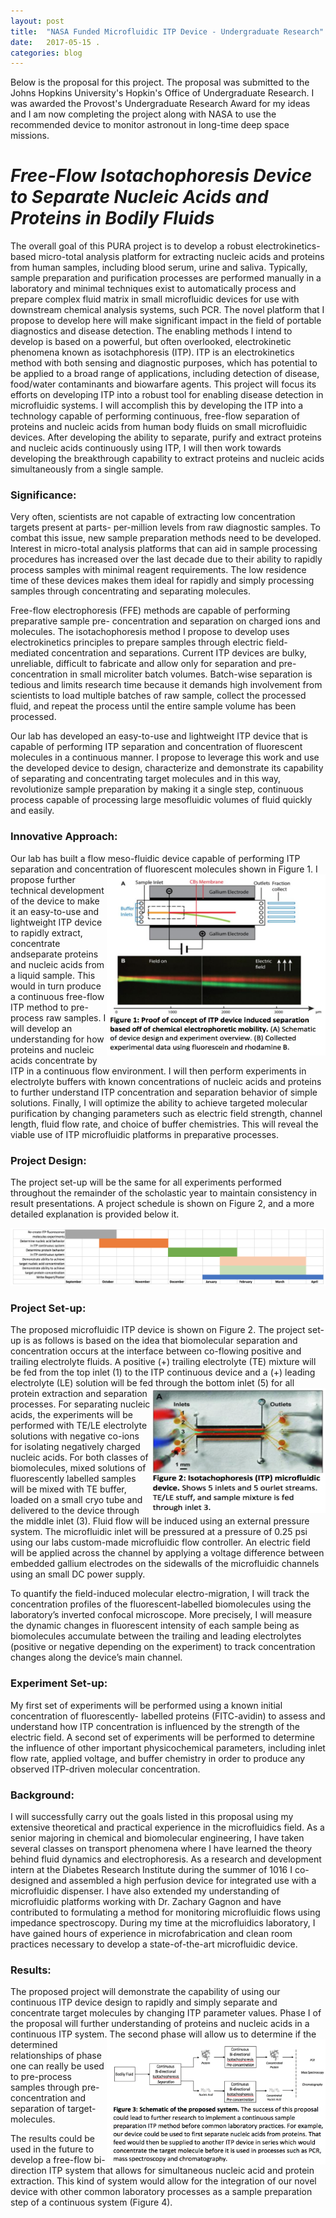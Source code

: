 ```yaml
---
layout: post
title:  "NASA Funded Microfluidic ITP Device - Undergraduate Research"
date:   2017-05-15 .
categories: blog
---
```

Below is the proposal for this project. The proposal was submitted to the Johns Hopkins University's Hopkin's Office of Undergraduate Research. I was awarded the Provost's Undergraduate Research Award for my ideas and I am now completing the project along with NASA to use the recommended device to monitor astronout in long-time deep space missions. 

# *Free-Flow Isotachophoresis Device to Separate Nucleic Acids and Proteins in Bodily Fluids*
  The overall goal of this PURA project is to develop a robust electrokinetics-based micro-total analysis platform for extracting nucleic acids and proteins from human samples, including blood serum, urine and saliva. Typically, sample preparation and purification processes are performed manually in a laboratory and minimal techniques exist to automatically process and prepare complex fluid matrix in small microfluidic devices for use with downstream chemical analysis systems, such PCR. The novel platform that I propose to develop here will make significant impact in the field of portable diagnostics and disease detection. The enabling methods I intend to develop is based on a powerful, but often overlooked, electrokinetic phenomena known as isotachphoresis (ITP). ITP is an electrokinetics method with both sensing and diagnostic purposes, which has potential to be applied to a broad range of applications, including detection of disease, food/water contaminants and biowarfare agents. This project will focus its efforts on developing ITP into a robust tool for enabling disease detection in microfluidic systems. I will accomplish this by developing the ITP into a technology capable of performing continuous, free-flow separation of proteins and nucleic acids from human body fluids on small microfluidic devices. After developing the ability to separate, purify and extract proteins and nucleic acids continuously using ITP, I will then work towards developing the breakthrough capability to extract proteins and nucleic acids simultaneously from a single sample.

### Significance:
  Very often, scientists are not capable of extracting low concentration targets present at parts- per-million levels from raw diagnostic samples. To combat this issue, new sample preparation methods need to be developed. Interest in micro-total analysis platforms that can aid in sample processing procedures has increased over the last decade due to their ability to rapidly process samples with minimal reagent requirements. The low residence time of these devices makes them ideal for rapidly and simply processing samples through concentrating and separating molecules.
  
  Free-flow electrophoresis (FFE) methods are capable of performing preparative sample pre- concentration and separation on charged ions and molecules. The isotachophoresis method I propose to develop uses electrokinetics principles to prepare samples through electric field-mediated concentration and separations. Current ITP devices are bulky, unreliable, difficult to fabricate and allow only for separation and pre-concentration in small microliter batch volumes. Batch-wise separation is tedious and limits research time because it demands high involvement from scientists to load multiple batches of raw sample, collect the processed fluid, and repeat the process until the entire sample volume has been processed.
  
  Our lab has developed an easy-to-use and lightweight ITP device that is capable of performing ITP separation and concentration of fluorescent molecules in a continuous manner. I propose to leverage this work and use the developed device to design, characterize and demonstrate its capability of separating and concentrating target molecules and in this way, revolutionize sample preparation by making it a single step, continuous process capable of processing large mesofluidic volumes of fluid quickly and easily.

### Innovative Approach:
  Our lab has built a flow meso-fluidic device capable of performing ITP separation and concentration of fluorescent molecules shown in Figure 1. <img align="right" src=https://raw.githubusercontent.com/lrodri29/LuisWeb/gh-p/Screen%20Shot%202018-02-28%20at%209.35.10%20PM.png width="350" height="290"/> I propose further technical development of the device to make it an easy-to-use and lightweight ITP device to rapidly extract, concentrate andseparate proteins and nucleic acids from a liquid sample. This would in turn produce a continuous free-flow ITP method to pre-process raw samples. I will develop an understanding for how proteins and nucleic acids concentrate by ITP in a continuous flow environment. I will then perform experiments in electrolyte buffers with known concentrations of nucleic acids and proteins to further understand ITP concentration and separation behavior of simple solutions. Finally, I will optimize the ability to achieve targeted molecular purification by changing parameters such as electric field strength, channel length, fluid flow rate, and choice of buffer chemistries. This will reveal the viable use of ITP microfluidic platforms in preparative processes.

### Project Design:
  The project set-up will be the same for all experiments performed throughout the remainder of the scholastic year to maintain consistency in result presentations. A project schedule is shown on Figure 2, and a more detailed explanation is provided below it.

<img src=https://raw.githubusercontent.com/lrodri29/LuisWeb/gh-p/Screen%20Shot%202018-02-28%20at%209.35.24%20PM.png>

### Project Set-up:
  The proposed microfluidic ITP device is shown on Figure 2. The project set-up is as follows is based on the idea that biomolecular separation and concentration occurs at the interface between co-flowing positive and trailing electrolyte fluids. A positive (+) trailing electrolyte (TE) mixture will be fed from the top inlet (1) to the ITP continuous device and a (+) leading electrolyte (LE) solution will be fed through the bottom inlet (5) for all protein extraction and <img align="right" src=https://raw.githubusercontent.com/lrodri29/LuisWeb/gh-p/Screen%20Shot%202018-02-28%20at%209.35.38%20PM.png width="280" height="200"/>
separation processes. For separating nucleic acids, the experiments will be performed with TE/LE electrolyte solutions with negative co-ions for isolating negatively charged nucleic acids. For both classes of biomolecules, mixed solutions of
fluorescently labelled samples will be mixed with TE buffer, loaded on a small cryo tube and delivered to the device through
the middle inlet (3). Fluid flow will be induced using an external pressure system. The microfluidic inlet will be pressured at a pressure of 0.25 psi using our labs custom-made microfluidic flow controller. An electric field will be applied across the channel by applying a voltage difference between embedded gallium electrodes on the sidewalls of the microfluidic channels using an small DC power supply.

  To quantify the field-induced molecular electro-migration, I will track the concentration profiles of the fluorescent-labelled biomolecules using the laboratory’s inverted confocal microscope. More precisely, I will measure the dynamic changes in fluorescent intensity of each sample being as biomolecules accumulate between the trailing and leading electrolytes (positive or negative depending on the experiment) to track concentration changes along the device’s main channel. 
  
### Experiment Set-up:
  My first set of experiments will be performed using a known initial concentration of fluorescently- labelled proteins (FITC-avidin) to assess and understand how ITP concentration is influenced by the strength of the electric field. A second set of experiments will be performed to determine the influence of other important physicochemical parameters, including inlet flow rate, applied voltage, and buffer chemistry in order to produce any observed ITP-driven molecular concentration.

### Background:
  I will successfully carry out the goals listed in this proposal using my extensive theoretical and practical experience in the microfluidics field. As a senior majoring in chemical and biomolecular engineering, I have taken several classes on transport phenomena where I have learned the theory behind fluid dynamics and electrophoresis. As a research and development intern at the Diabetes Research Institute during the summer of 1016 I co-designed and assembled a high perfusion device for integrated use with a microfluidic dispenser. I have also extended my understanding of microfluidic platforms working with Dr. Zachary Gagnon and have contributed to formulating a method for monitoring microfluidic flows using impedance spectroscopy. During my time at the microfluidics laboratory, I have gained hours of experience in microfabrication and clean room practices necessary to develop a state-of-the-art microfluidic device.

### Results:
  The proposed project will demonstrate the capability of using our continuous ITP device design to rapidly and simply separate and concentrate target molecules by changing ITP parameter values. Phase I of the proposal will further understanding of proteins and nucleic acids in a continuous ITP system.<img align="right" src=https://raw.githubusercontent.com/lrodri29/LuisWeb/gh-p/Screen%20Shot%202018-02-28%20at%209.35.54%20PM.png width="350" height="200"/> The second phase will allow us to determine if the determined relationships of phase one can really be used to pre-process samples through pre-concentration and separation of target-molecules.
 
  
  The results could be used in the future to develop a free-flow bi-direction ITP system that allows for simultaneous nucleic acid and protein extraction. This kind of system would allow for the integration of our novel device with other common laboratory processes as a sample preparation step of a continuous system (Figure 4).
